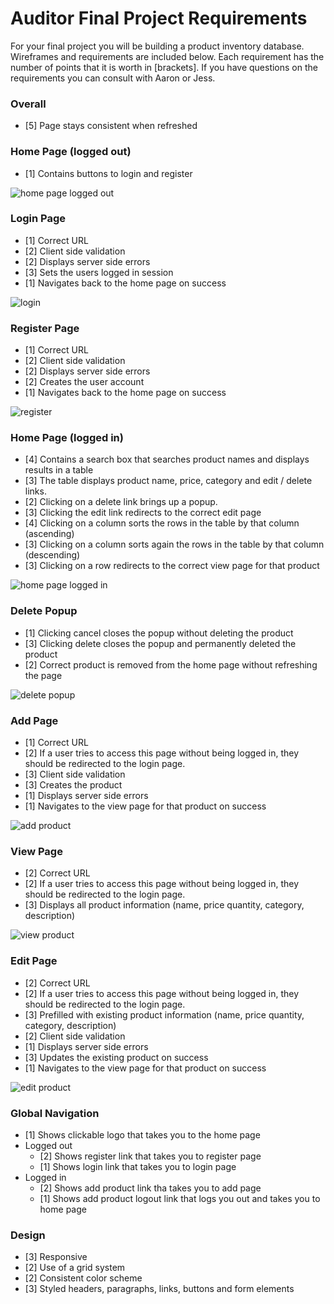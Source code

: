 # Auditor Final Project Requirements

For your final project you will be building a product inventory database. Wireframes and requirements are included below. Each requirement has the number of points that it is worth in [brackets]. If you have questions on the requirements you can consult with Aaron or Jess.

### Overall
- [5] Page stays consistent when refreshed

### Home Page (logged out)
 - [1] Contains buttons to login and register

![home page logged out](mockups/1-home-logged-out.png)

### Login Page
- [1] Correct URL
- [2] Client side validation
- [2] Displays server side errors
- [3] Sets the users logged in session
- [1] Navigates back to the home page on success

![login](mockups/2-login.png)

### Register Page
- [1] Correct URL
- [2] Client side validation
- [2] Displays server side errors
- [2] Creates the user account
- [1] Navigates back to the home page on success

![register](mockups/3-register.png)

### Home Page (logged in)
- [4] Contains a search box that searches product names and displays results in a table
- [3] The table displays product name, price, category and edit / delete links.
- [2] Clicking on a delete link brings up a popup.
- [3] Clicking the edit link redirects to the correct edit page
- [4] Clicking on a column sorts the rows in the table by that column (ascending)
- [3] Clicking on a column sorts again the rows in the table by that column (descending)
- [3] Clicking on a row redirects to the correct view page for that product

![home page logged in](mockups/4-home-logged-in.png)

### Delete Popup
- [1] Clicking cancel closes the popup without deleting the product
- [3] Clicking delete closes the popup and permanently deleted the product
- [2] Correct product is removed from the home page without refreshing the page

![delete popup](mockups/5-delete-popup.png)

### Add Page
- [1] Correct URL
- [2] If a user tries to access this page without being logged in, they should be redirected to the login page.
- [3] Client side validation
- [3] Creates the product
- [1] Displays server side errors
- [1] Navigates to the view page for that product on success

![add product](mockups/6-add-product.png)

### View Page
- [2] Correct URL
- [2] If a user tries to access this page without being logged in, they should be redirected to the login page.
- [3] Displays all product information (name, price quantity, category, description)

![view product](mockups/8-view-product.png)

### Edit Page
- [2] Correct URL
- [2] If a user tries to access this page without being logged in, they should be redirected to the login page.
- [3] Prefilled with existing product information (name, price quantity, category, description)
- [2] Client side validation
- [1] Displays server side errors
- [3] Updates the existing product on success
- [1] Navigates to the view page for that product on success

![edit product](mockups/7-edit-product.png)

### Global Navigation
- [1] Shows clickable logo that takes you to the home page
- Logged out
	- [2] Shows register link that takes you to register page
	- [1] Shows login link that takes you to login page
- Logged in
	- [2] Shows add product link tha takes you to add page
	- [1] Shows add product logout link that logs you out and takes you to home page

### Design
- [3] Responsive
- [2] Use of a grid system
- [2] Consistent color scheme
- [3] Styled headers, paragraphs, links, buttons and form elements
